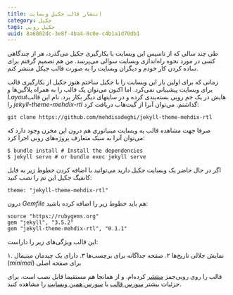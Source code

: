 ```yaml
---
title: انتشار قالب جکیلِ وبسایت
category: جکیل
tags: جکیل روبی
uuid: 8a6802dc-3e8f-4ba4-8c0e-c4b1a1d70db1
---
```

طی چند سالی که از تاسیس این وبسایت با بکارگیری جکیل می‌گذرد، هر از چندگاهی کسی در مورد نحوه راه‌اندازی وبسایت سوالی می‌پرسد. من هم تصمیم گرفتم برای ساده کردن کار خودم و دیگران وبسایت را به صورت قالب جیکل منتشر کنم.

زمانی که برای اولین بار این وبسایت را با جکیل ساختم هنوز جکیل از بکارگیری قالب برای وبسایت پیشیبانی نمی‌کرد. اما اکنون می‌توان یک قالب را به همراه پلاگین‌ها و *Layout*هایش در یک جم روبی بسته‌بندی کرده و در سایتهای دیگر بکار برد. نام این قالب را *jekyll-theme-mehdix-rtl* گذاشتم. می‌توان آنرا از گیت‌هاب دریافت کرد:

    git clone https://github.com/mehdisadeghi/jekyll-theme-mehdix-rtl

صرفا جهت مشاهده قالب یه وبسایت مینیاتوری هم درون این مخزن وجود دارد که می‌توان آنرا به سبک متعارف پروژه‌های روبی اجرا کرد:

    $ bundle install # Install the dependencies
    $ jekyll serve # or bundle exec jekyll serve

اگر در حال حاضر یک وبسایت جکیل دارید می‌توانید با اضافه کردن خطوط زیر به فایل کانفیگ جکیل این تم را نصب کنید:

    theme: "jekyll-theme-mehdix-rtl"

درون *Gemfile* هم باید خطوط زیر را اضافه کرده باشید:

    source "https://rubygems.org"
    gem "jekyll", "3.5.2"
    gem "jekyll-theme-mehdix-rtl", "0.1.1"

این قالب ویژگی‌های زیر را داراست:

۱. نمایش جلالی تاریخ‌ها
۲. صفحه جداگانه برای برچسب‌ها
۳. دارای یک چیدمان مینیمال (*minimal*) برای صفحه اصلی

قالب را روی روبی‌جمز ‏[منتشر][جم] کرده‌ام. و از همانجا هم مستقیما قابل نصب است. برای جزئیات بیشتر ‏[سورس قالب][قالب] یا [سورس همین وبسایت][مهدیکس] را مشاهده کنید.

[مهدیکس]: http://github.com/mehdisadeghi/mehdix.ir
[قالب]: http://github.com/mehdisadeghi/jekyll-theme-mehdix-rtl
[جم]: https://rubygems.org/gems/jekyll-theme-mehdix-rtl
